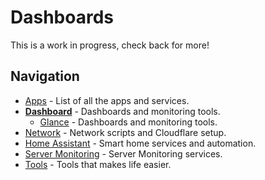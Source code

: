 # Dashboards
This is a work in progress, check back for more!

## Navigation
* [Apps](/apps/README.md) - List of all the apps and services.
* [__Dashboard__](/dashboard/README.md) - Dashboards and monitoring tools.
  - [Glance](/dashboard/glance/README.md) - Dashboards and monitoring tools.
* [Network](/network/README.md) - Network scripts and Cloudflare setup.
* [Home Assistant](/homeassistant/README.md) - Smart home services and automation.
* [Server Monitoring](/monitoring/README.md) - Server Monitoring services.
* [Tools](/tools/README.md) - Tools that makes life easier.